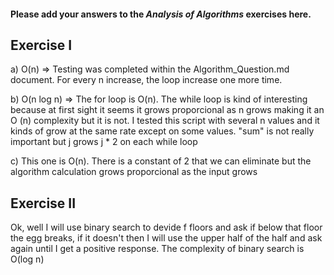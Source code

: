 #### Please add your answers to the ***Analysis of  Algorithms*** exercises here.

## Exercise I

a) O(n) => Testing was completed within the Algorithm_Question.md document. For every n increase, the loop increase one more time. 

b) O(n log n) => The for loop is O(n). The while loop is kind of interesting because at first sight it seems it grows proporcional as n grows making it an O
(n) complexity but it is not. I tested this script with several n values and it kinds of grow at the same rate except on some values. "sum" is not really important but j grows j * 2 on each while loop 

c) This one is O(n). There is a constant of 2 that we can eliminate but the algorithm calculation grows proporcional as the input grows 

## Exercise II

Ok, well I will use binary search to devide f floors and ask if below that floor the egg breaks, if it doesn't then I will use the upper half of the half and ask again until I get a positive response. The complexity of binary search is O(log n) 


